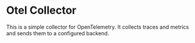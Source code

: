 # Otel Collector

This is a simple collector for OpenTelemetry. It collects traces and metrics and sends them to a configured backend.